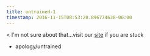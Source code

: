```yaml
---
title: untrained-1
timestamp: 2016-11-15T08:53:28.896774638-06:00
---
```


< I'm not sure about that...visit our [site](url/website) if you are stuck
* apology/untrained
